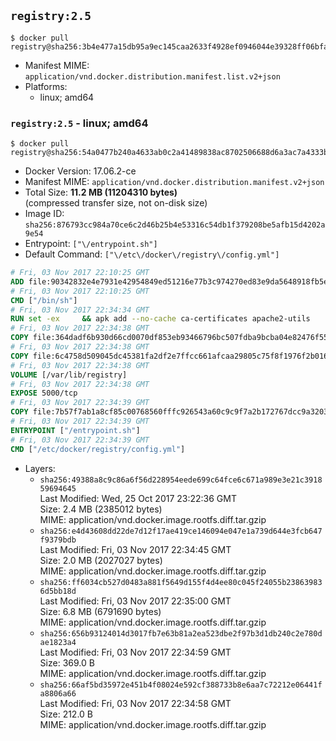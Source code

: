 ## `registry:2.5`

```console
$ docker pull registry@sha256:3b4e477a15db95a9ec145caa2633f4928ef0946044e39328ff06bfabe1270e20
```

-	Manifest MIME: `application/vnd.docker.distribution.manifest.list.v2+json`
-	Platforms:
	-	linux; amd64

### `registry:2.5` - linux; amd64

```console
$ docker pull registry@sha256:54a0477b240a4633ab0c2a41489838ac8702506688d6a3ac7a4333b9a2be8f1d
```

-	Docker Version: 17.06.2-ce
-	Manifest MIME: `application/vnd.docker.distribution.manifest.v2+json`
-	Total Size: **11.2 MB (11204310 bytes)**  
	(compressed transfer size, not on-disk size)
-	Image ID: `sha256:876793cc984a70ce6c2d46b25b4e53316c54db1f379208be5afb15d4202a9e54`
-	Entrypoint: `["\/entrypoint.sh"]`
-	Default Command: `["\/etc\/docker\/registry\/config.yml"]`

```dockerfile
# Fri, 03 Nov 2017 22:10:25 GMT
ADD file:90342832e4e7931e42954849ed51216e77b3c974270ed83e9da5648918fb5e66 in / 
# Fri, 03 Nov 2017 22:10:25 GMT
CMD ["/bin/sh"]
# Fri, 03 Nov 2017 22:34:34 GMT
RUN set -ex     && apk add --no-cache ca-certificates apache2-utils
# Fri, 03 Nov 2017 22:34:38 GMT
COPY file:364dadf6b930d66cd0070df853eb93466796bc507fdba9bcba04e82476f55687 in /bin/registry 
# Fri, 03 Nov 2017 22:34:38 GMT
COPY file:6c4758d509045dc45381fa2df2e7ffcc661afcaa29805c75f8f1976f2b016db8 in /etc/docker/registry/config.yml 
# Fri, 03 Nov 2017 22:34:38 GMT
VOLUME [/var/lib/registry]
# Fri, 03 Nov 2017 22:34:38 GMT
EXPOSE 5000/tcp
# Fri, 03 Nov 2017 22:34:39 GMT
COPY file:7b57f7ab1a8cf85c00768560fffc926543a60c9c9f7a2b172767dcc9a3203394 in /entrypoint.sh 
# Fri, 03 Nov 2017 22:34:39 GMT
ENTRYPOINT ["/entrypoint.sh"]
# Fri, 03 Nov 2017 22:34:39 GMT
CMD ["/etc/docker/registry/config.yml"]
```

-	Layers:
	-	`sha256:49388a8c9c86a6f56d228954eede699c64fce6c671a989e3e21c391859694645`  
		Last Modified: Wed, 25 Oct 2017 23:22:36 GMT  
		Size: 2.4 MB (2385012 bytes)  
		MIME: application/vnd.docker.image.rootfs.diff.tar.gzip
	-	`sha256:e4d43608dd22de7d12f17ae419ce146094e047e1a739d644e3fcb647f9379bdb`  
		Last Modified: Fri, 03 Nov 2017 22:34:45 GMT  
		Size: 2.0 MB (2027027 bytes)  
		MIME: application/vnd.docker.image.rootfs.diff.tar.gzip
	-	`sha256:ff6034cb527d0483a881f5649d155f4d4ee80c045f24055b238639836d5bb18d`  
		Last Modified: Fri, 03 Nov 2017 22:35:00 GMT  
		Size: 6.8 MB (6791690 bytes)  
		MIME: application/vnd.docker.image.rootfs.diff.tar.gzip
	-	`sha256:656b93124014d3017fb7e63b81a2ea523dbe2f97b3d1db240c2e780dae1823a4`  
		Last Modified: Fri, 03 Nov 2017 22:34:59 GMT  
		Size: 369.0 B  
		MIME: application/vnd.docker.image.rootfs.diff.tar.gzip
	-	`sha256:66af5bd35972e451b4f08024e592cf388733b8e6aa7c72212e06441fa8806a66`  
		Last Modified: Fri, 03 Nov 2017 22:34:58 GMT  
		Size: 212.0 B  
		MIME: application/vnd.docker.image.rootfs.diff.tar.gzip
